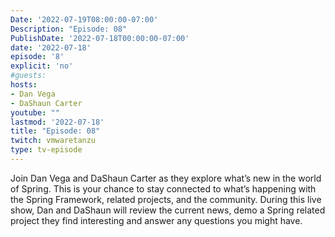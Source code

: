 ```yaml
---
Date: '2022-07-19T08:00:00-07:00'
Description: "Episode: 08"
PublishDate: '2022-07-18T00:00:00-07:00'
date: '2022-07-18'
episode: '8'
explicit: 'no'
#guests:
hosts:
- Dan Vega
- DaShaun Carter
youtube: ""
lastmod: '2022-07-18'
title: "Episode: 08"
twitch: vmwaretanzu
type: tv-episode
---
```


Join Dan Vega and DaShaun Carter as they explore what’s new in the world of Spring. This is your chance to stay connected to what’s happening with the Spring Framework, related projects, and the community. During this live show, Dan and DaShaun will review the current news, demo a Spring related project they find interesting and answer any questions you might have.
